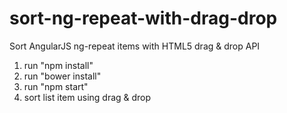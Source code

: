 # sort-ng-repeat-with-drag-drop
Sort AngularJS ng-repeat items with HTML5 drag &amp; drop API

1. run "npm install"
2. run "bower install"
3. run "npm start"
4. sort list item using drag & drop